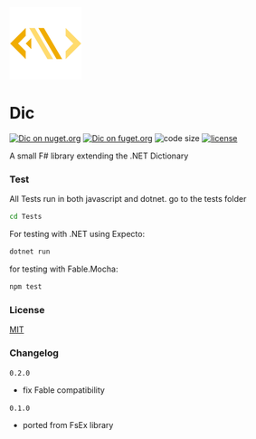 
![Logo](https://raw.githubusercontent.com/goswinr/Dic/main/Doc/logo128.png)
# Dic

[![Dic on nuget.org](https://img.shields.io/nuget/v/Dic)](https://www.nuget.org/packages/Dic/)
[![Dic on fuget.org](https://www.fuget.org/packages/Dic/badge.svg)](https://www.fuget.org/packages/Dic)
![code size](https://img.shields.io/github/languages/code-size/goswinr/Dic.svg)
[![license](https://img.shields.io/github/license/goswinr/Dic)](LICENSE)

A small F# library extending the .NET Dictionary

### Test
All Tests run in both javascript and dotnet.
go to the tests folder

```bash
cd Tests
```

For testing with .NET using Expecto:

```bash
dotnet run
```

for testing with Fable.Mocha:

```bash
npm test
```

### License
[MIT](https://raw.githubusercontent.com/goswinr/Dic/main/LICENSE.txt)

### Changelog
`0.2.0`
- fix Fable compatibility

`0.1.0`
- ported from FsEx library

